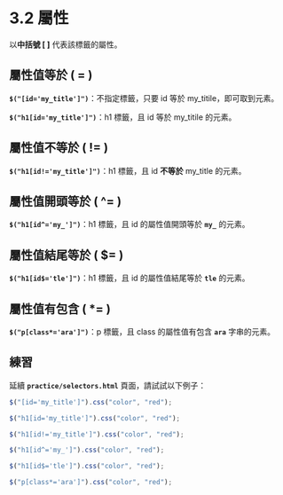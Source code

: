 # 3.2 屬性

以**中括號 \[ ]** 代表該標籤的屬性。

## 屬性值等於 ( = )

**`$("[id='my_title']")`**：不指定標籤，只要 id 等於 my\_titile，即可取到元素。

**`$("h1[id='my_title']")`**：h1 標籤，且 id 等於 my\_titile 的元素。

## 屬性值不等於 ( != )

**`$("h1[id!='my_title']")`**：h1 標籤，且 id **不等於** my\_title 的元素。

## 屬性值開頭等於 ( ^= )

**`$("h1[id^='my_']")`**：h1 標籤，且 id 的屬性值開頭等於 **`my_`** 的元素。

## 屬性值結尾等於 ( $= )

**`$("h1[id$='tle']")`**：h1 標籤，且 id 的屬性值結尾等於 **`tle`** 的元素。

## 屬性值有包含 ( \*= )

**`$("p[class*='ara']")`**：p 標籤，且 class 的屬性值有包含 **`ara`** 字串的元素。



## 練習

延續 **`practice/selectors.html`** 頁面，請試試以下例子：

```javascript
$("[id='my_title']").css("color", "red");
```

```javascript
$("h1[id='my_title']").css("color", "red");
```

```javascript
$("h1[id!='my_title']").css("color", "red");
```

```javascript
$("h1[id^='my_']").css("color", "red");
```

```javascript
$("h1[id$='tle']").css("color", "red");
```

```javascript
$("p[class*='ara']").css("color", "red");
```

